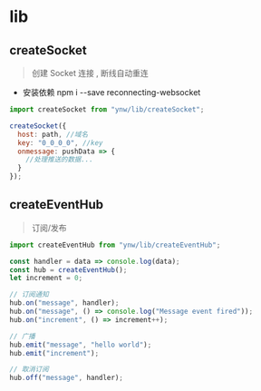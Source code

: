 # lib

## createSocket

> 创建 Socket 连接 , 断线自动重连

- 安装依赖 npm i --save reconnecting-websocket

```js
import createSocket from "ynw/lib/createSocket";

createSocket({
  host: path, //域名
  key: "0_0_0_0", //key
  onmessage: pushData => {
    //处理推送的数据...
  }
});
```

## createEventHub

> 订阅/发布

```js
import createEventHub from "ynw/lib/createEventHub";

const handler = data => console.log(data);
const hub = createEventHub();
let increment = 0;

// 订阅通知
hub.on("message", handler);
hub.on("message", () => console.log("Message event fired"));
hub.on("increment", () => increment++);

// 广播
hub.emit("message", "hello world");
hub.emit("increment");

// 取消订阅
hub.off("message", handler);
```

